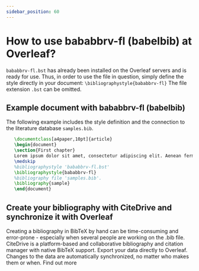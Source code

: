 ```yaml
---
sidebar_position: 60
---
```


# How to use bababbrv-fl (babelbib) at Overleaf?
`bababbrv-fl.bst` has already been installed on the Overleaf servers and is ready for use. Thus, in order to use the file in question, simply define the style directly in your document: `\bibliographystyle{bababbrv-fl}` The file extension `.bst` can be omitted.

## Example document with bababbrv-fl (babelbib)
The following example includes the style definition and the connection to the literature database `samples.bib`.
```tex
   \documentclass[a4paper,10pt]{article}
   \begin{document}
   \section{First chapter}
   Lorem ipsum dolor sit amet, consectetur adipiscing elit. Aenean fermentum justo massa, ut maximus mauris sodales et. Aenean vel elit a erat rhoncus pharetra.
   \medskip
   %bibliographystyle 'bababbrv-fl.bst'
   \bibliographystyle{bababbrv-fl}
   %bibliography file 'samples.bib'.
   \bibliography{sample}
   \end{document}
```

## Create your bibliography with CiteDrive and synchronize it with Overleaf
Creating a bibliography in BibTeX by hand can be time-consuming and error-prone - especially when several people are working on the .bib file. CiteDrive is a platform-based and collaborative bibliography and citation manager with native BibTeX support. Export your data directly to Overleaf. Changes to the data are automatically synchronized, no matter who makes them or when. Find out more